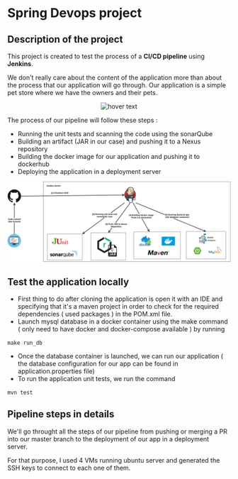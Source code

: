 # Spring Devops project
## Description of the project

This project is created to test the process of a **CI/CD pipeline** using **Jenkins**.

We don't really care about the content of the application more than about the process that our application will go through.
Our application is a simple pet store where we have the owners and their pets.

<p align="center">
  <img src="./assets/images/class_diagram.drawio.png" title="hover text">
</p>

The process of our pipeline will follow these steps : 
* Running the unit tests and scanning the code using the sonarQube
* Building an artifact (JAR in our case) and pushing it to a Nexus repository
* Building the docker image for our application and pushing it to dockerhub
* Deploying the application in a deployment server 

<p align="center">
  <img src="./assets/images/pipeline.drawio.png" title="hover text">
</p>

## Test the application locally
* First thing to do after cloning the application is open it with an IDE and specifying that it's a maven project in order to check for the required dependencies ( used packages ) in the POM.xml file.
* Launch mysql database in a docker container using the make command ( only need to have docker and docker-compose available ) by running 
```
make run_db
```
* Once the database container is launched, we can run our application ( the database configuration for our app can be found in application.properties file)
* To run the application unit tests, we run the command
```
mvn test
```
## Pipeline steps in details

We'll go throught all the steps of our pipeline from pushing or merging a PR into our master branch to the deployment of our app in a deployment server.

For that purpose, I used 4 VMs running ubuntu server and generated the SSH keys to connect to each one of them.
